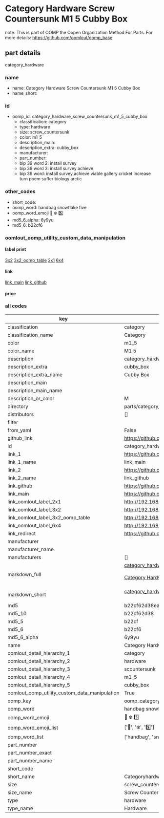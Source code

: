 # Category Hardware Screw Countersunk M1 5 Cubby Box  

note: This is part of OOMP the Oopen Organization Method For Parts. For more details: https://github.com/oomlout/oomp_base

##  part details
  



category_hardware



### name
* name: Category Hardware Screw Countersunk M1 5 Cubby Box
* name_short: 
### id
* oomp_id: category_hardware_screw_countersunk_m1_5_cubby_box
  * classification: category
  * type: hardware
  * size: screw_countersunk
  * color: m1_5
  * description_main: 
  * description_extra: cubby_box
  * manufacturer: 
  * part_number: 
  * bip 39 word 2: install survey
  * bip 39 word 3: install survey achieve
  * bip 39 word: install survey achieve viable gallery cricket increase turn poem suffer biology arctic

### other_codes
* short_code: 
* oomp_word: handbag snowflake five
* oomp_word_emoji :handbag: :snowflake: :five:
* md5_6_alpha: 6y9yu
* md5_6: b22cf6






### oomlout_oomp_utility_custom_data_manipulation
#### label print
[3x2](http://192.168.1.245:1112/?label=oomp%206y9yu)
[3x2_oomp_table](http://192.168.1.108:1112/?label=oomp%206y9yu)
[2x1](http://192.168.1.242:1112/?label=oomp%206y9yu)
[6x4](http://192.168.1.55:1112/?label=oomp%206y9yu)    

#### link

[link_main](https://github.com/oomlout/oomlout_oomp_version_1_messy/tree/main/parts/category_hardware_screw_countersunk_m1_5_cubby_box) [link_github](https://github.com/oomlout/oomlout_oomp_version_1_messy/tree/main/parts/category_hardware_screw_countersunk_m1_5_cubby_box)                             

#### price







### all codes 
| key | value |  
| --- | --- |  
| classification | category |  
| classification_name | Category |  
| color | m1_5 |  
| color_name | M1 5 |  
| description | category_hardware |  
| description_extra | cubby_box |  
| description_extra_name | Cubby Box |  
| description_main |  |  
| description_main_name |  |  
| description_or_color | M  |  
| directory | parts/category_hardware_screw_countersunk_m1_5_cubby_box |  
| distributors | [] |  
| filter |  |  
| from_yaml | False |  
| github_link | https://github.com/oomlout/oomlout_oomp_part_src/tree/main/parts/category_hardware_screw_countersunk_m1_5_cubby_box |  
| id | category_hardware_screw_countersunk_m1_5_cubby_box |  
| link_1 | https://github.com/oomlout/oomlout_oomp_version_1_messy/tree/main/parts/category_hardware_screw_countersunk_m1_5_cubby_box |  
| link_1_name | link_main |  
| link_2 | https://github.com/oomlout/oomlout_oomp_version_1_messy/tree/main/parts/category_hardware_screw_countersunk_m1_5_cubby_box |  
| link_2_name | link_github |  
| link_github | https://github.com/oomlout/oomlout_oomp_version_1_messy/tree/main/parts/category_hardware_screw_countersunk_m1_5_cubby_box |  
| link_main | https://github.com/oomlout/oomlout_oomp_version_1_messy/tree/main/parts/category_hardware_screw_countersunk_m1_5_cubby_box |  
| link_oomlout_label_2x1 | http://192.168.1.242:1112/?label=oomp%206y9yu |  
| link_oomlout_label_3x2 | http://192.168.1.245:1112/?label=oomp%206y9yu |  
| link_oomlout_label_3x2_oomp_table | http://192.168.1.108:1112/?label=oomp%206y9yu |  
| link_oomlout_label_6x4 | http://192.168.1.55:1112/?label=oomp%206y9yu |  
| link_redirect | https://github.com/oomlout/oomlout_oomp_version_1_messy/tree/main/parts/category_hardware_screw_countersunk_m1_5_cubby_box |  
| manufacturer |  |  
| manufacturer_name |  |  
| manufacturers | [] |  
| markdown_full | [category_hardware_screw_countersunk_m1_5_cubby_box](none)<br>[](none)<br>[Category Hardware Screw Countersunk M1 5 Cubby Box](none)<br><br> |  
| markdown_short | [category_hardware_screw_countersunk_m1_5_cubby_box](none)<br><br> |  
| md5 | b22cf62d38eace54cdaf8f3403b6abab |  
| md5_10 | b22cf62d38 |  
| md5_5 | b22cf |  
| md5_6 | b22cf6 |  
| md5_6_alpha | 6y9yu |  
| name | Category Hardware Screw Countersunk M1 5 Cubby Box |  
| oomlout_detail_hierarchy_1 | category |  
| oomlout_detail_hierarchy_2 | hardware |  
| oomlout_detail_hierarchy_3 | scountersunk |  
| oomlout_detail_hierarchy_4 | m1_5 |  
| oomlout_detail_hierarchy_5 | cubby_box |  
| oomlout_oomp_utility_custom_data_manipulation | True |  
| oomp_key | oomp_category_hardware_screw_countersunk_m1_5_cubby_box |  
| oomp_word | handbag snowflake five |  
| oomp_word_emoji | :handbag: :snowflake: :five: |  
| oomp_word_emoji_list | [':handbag:', ':snowflake:', ':five:'] |  
| oomp_word_list | ['handbag', 'snowflake', 'five'] |  
| part_number |  |  
| part_number_exact |  |  
| part_number_name |  |  
| short_code |  |  
| short_name | Categoryhardware |  
| size | screw_countersunk |  
| size_name | Screw Countersunk |  
| type | hardware |  
| type_name | Hardware |  
